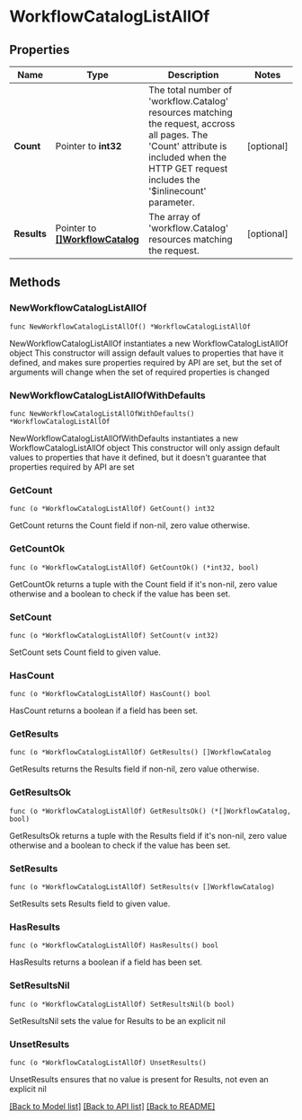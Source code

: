 # WorkflowCatalogListAllOf

## Properties

Name | Type | Description | Notes
------------ | ------------- | ------------- | -------------
**Count** | Pointer to **int32** | The total number of &#39;workflow.Catalog&#39; resources matching the request, accross all pages. The &#39;Count&#39; attribute is included when the HTTP GET request includes the &#39;$inlinecount&#39; parameter. | [optional] 
**Results** | Pointer to [**[]WorkflowCatalog**](workflow.Catalog.md) | The array of &#39;workflow.Catalog&#39; resources matching the request. | [optional] 

## Methods

### NewWorkflowCatalogListAllOf

`func NewWorkflowCatalogListAllOf() *WorkflowCatalogListAllOf`

NewWorkflowCatalogListAllOf instantiates a new WorkflowCatalogListAllOf object
This constructor will assign default values to properties that have it defined,
and makes sure properties required by API are set, but the set of arguments
will change when the set of required properties is changed

### NewWorkflowCatalogListAllOfWithDefaults

`func NewWorkflowCatalogListAllOfWithDefaults() *WorkflowCatalogListAllOf`

NewWorkflowCatalogListAllOfWithDefaults instantiates a new WorkflowCatalogListAllOf object
This constructor will only assign default values to properties that have it defined,
but it doesn't guarantee that properties required by API are set

### GetCount

`func (o *WorkflowCatalogListAllOf) GetCount() int32`

GetCount returns the Count field if non-nil, zero value otherwise.

### GetCountOk

`func (o *WorkflowCatalogListAllOf) GetCountOk() (*int32, bool)`

GetCountOk returns a tuple with the Count field if it's non-nil, zero value otherwise
and a boolean to check if the value has been set.

### SetCount

`func (o *WorkflowCatalogListAllOf) SetCount(v int32)`

SetCount sets Count field to given value.

### HasCount

`func (o *WorkflowCatalogListAllOf) HasCount() bool`

HasCount returns a boolean if a field has been set.

### GetResults

`func (o *WorkflowCatalogListAllOf) GetResults() []WorkflowCatalog`

GetResults returns the Results field if non-nil, zero value otherwise.

### GetResultsOk

`func (o *WorkflowCatalogListAllOf) GetResultsOk() (*[]WorkflowCatalog, bool)`

GetResultsOk returns a tuple with the Results field if it's non-nil, zero value otherwise
and a boolean to check if the value has been set.

### SetResults

`func (o *WorkflowCatalogListAllOf) SetResults(v []WorkflowCatalog)`

SetResults sets Results field to given value.

### HasResults

`func (o *WorkflowCatalogListAllOf) HasResults() bool`

HasResults returns a boolean if a field has been set.

### SetResultsNil

`func (o *WorkflowCatalogListAllOf) SetResultsNil(b bool)`

 SetResultsNil sets the value for Results to be an explicit nil

### UnsetResults
`func (o *WorkflowCatalogListAllOf) UnsetResults()`

UnsetResults ensures that no value is present for Results, not even an explicit nil

[[Back to Model list]](../README.md#documentation-for-models) [[Back to API list]](../README.md#documentation-for-api-endpoints) [[Back to README]](../README.md)


